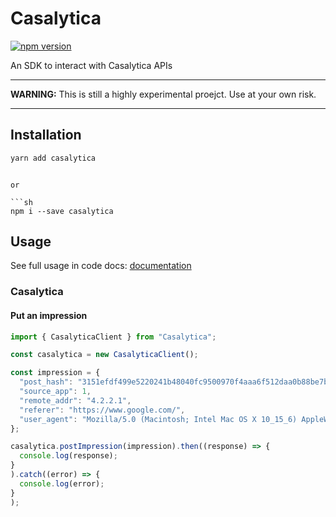 # Casalytica

[![npm version](https://img.shields.io/npm/v/casalytica.svg)](https://www.npmjs.com/package/Casalytica)

An SDK to interact with Casalytica APIs

---

**WARNING:** This is still a highly experimental proejct. Use at your own risk.

---

## Installation

```sh
yarn add casalytica
```
```

or

```sh
npm i --save casalytica
```

## Usage

See full usage in code docs: [documentation](https://github.com/melzubeir/casalytica#readme)

### Casalytica

#### Put an impression

```js
import { CasalyticaClient } from "Casalytica";

const casalytica = new CasalyticaClient();

const impression = {
  "post_hash": "3151efdf499e5220241b48040fc9500970f4aaa6f512daa0b88be7b3f200c339",
  "source_app": 1,
  "remote_addr": "4.2.2.1",
  "referer": "https://www.google.com/",
  "user_agent": "Mozilla/5.0 (Macintosh; Intel Mac OS X 10_15_6) AppleWebKit/537.36 (KHTML, like Gecko) Chrome/85.0.4183.102 Safari/537.36"
};

casalytica.postImpression(impression).then((response) => {
  console.log(response);
}
).catch((error) => {
  console.log(error);
}
);
```
